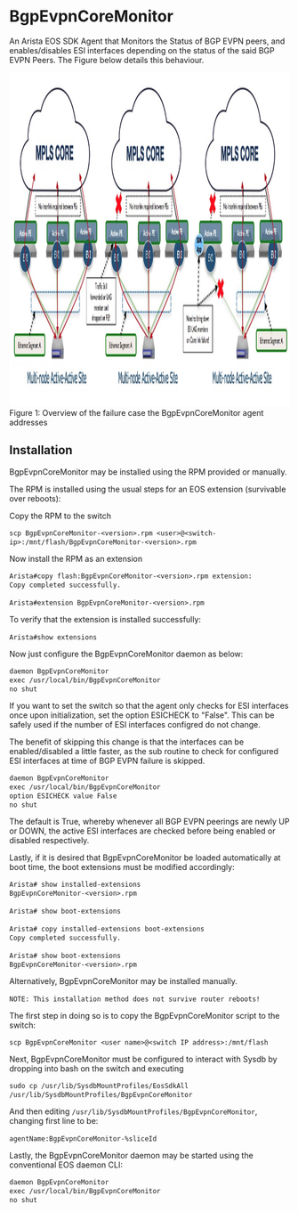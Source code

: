 # BgpEvpnCoreMonitor
An Arista EOS SDK Agent that Monitors the Status of BGP EVPN peers, and enables/disables ESI interfaces depending on the status of the said BGP EVPN Peers.  The Figure below details this behaviour.

<img src="BgpEvpnCoreMonitor-Overview.jpg" alt="Drawing"  height="600" width="1000">
Figure 1: Overview of the failure case the BgpEvpnCoreMonitor agent addresses


## Installation
BgpEvpnCoreMonitor may be installed using the RPM provided or manually.

The RPM is installed using the usual steps for an EOS extension (survivable over reboots):

Copy the RPM to the switch

```
scp BgpEvpnCoreMonitor-<version>.rpm <user>@<switch-ip>:/mnt/flash/BgpEvpnCoreMonitor-<version>.rpm
```

Now install the RPM as an extension

```
Arista#copy flash:BgpEvpnCoreMonitor-<version>.rpm extension:
Copy completed successfully.

Arista#extension BgpEvpnCoreMonitor-<version>.rpm 
```
To verify that the extension is installed successfully: 

```Arista#show extensions```

Now just configure the BgpEvpnCoreMonitor daemon as below:

```
daemon BgpEvpnCoreMonitor
exec /usr/local/bin/BgpEvpnCoreMonitor
no shut
```
If you want to set the switch so that the agent only checks for ESI interfaces once upon initialization, set the option ESICHECK to "False".  This can be safely used if the number of ESI interfaces configred do not change.   

The benefit of skipping this change is that the interfaces can be enabled/disabled a little faster, as the sub routine to check for configured ESI interfaces at time of BGP EVPN failure is skipped.

```
daemon BgpEvpnCoreMonitor
exec /usr/local/bin/BgpEvpnCoreMonitor
option ESICHECK value False
no shut
```

The default is True, whereby whenever all BGP EVPN peerings are newly UP or DOWN, the active ESI interfaces are checked before being enabled or disabled respectively.

Lastly, if it is desired that BgpEvpnCoreMonitor be loaded automatically at boot time, the boot extensions must be modified accordingly:

```
Arista# show installed-extensions
BgpEvpnCoreMonitor-<version>.rpm 

Arista# show boot-extensions

Arista# copy installed-extensions boot-extensions
Copy completed successfully.

Arista# show boot-extensions
BgpEvpnCoreMonitor-<version>.rpm 
```


Alternatively, BgpEvpnCoreMonitor may be installed manually.  

```NOTE: This installation method does not survive router reboots!```

The first step in doing so is to copy the BgpEvpnCoreMonitor script to the switch:

```
scp BgpEvpnCoreMonitor <user name>@<switch IP address>:/mnt/flash
```
Next, BgpEvpnCoreMonitor must be configured to interact with Sysdb by dropping into bash on the switch and executing	

```
sudo cp /usr/lib/SysdbMountProfiles/EosSdkAll /usr/lib/SysdbMountProfiles/BgpEvpnCoreMonitor
```
And then editing ```/usr/lib/SysdbMountProfiles/BgpEvpnCoreMonitor```, changing first line to be:

```agentName:BgpEvpnCoreMonitor-%sliceId```

Lastly, the BgpEvpnCoreMonitor daemon may be started using the conventional EOS daemon CLI:

```
daemon BgpEvpnCoreMonitor
exec /usr/local/bin/BgpEvpnCoreMonitor
no shut
```

